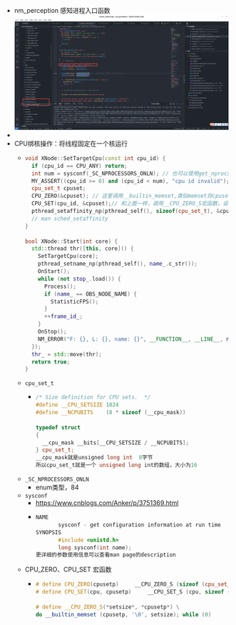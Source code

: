 - nm_perception 感知进程入口函数 ![image.png](../assets/image_1731986378612_0.png)
-
- CPU绑核操作：将线程固定在一个核运行
	- ```cpp
	  void XNode::SetTargetCpu(const int cpu_id) {
	    if (cpu_id == CPU_ANY) return;
	    int num = sysconf(_SC_NPROCESSORS_ONLN); // 也可以使用get_nprocs()
	    MY_ASSERT((cpu_id >= 0) and (cpu_id < num), "cpu id invalid");
	    cpu_set_t cpuset;
	    CPU_ZERO(&cpuset); // 这里调用__builtin_memset,类似memset将cpuset的内存区域设为'\0'
	    CPU_SET(cpu_id, &cpuset);// 和上面一样，调用__CPU_ZERO_S宏函数，设置cpuset的值
	    pthread_setaffinity_np(pthread_self(), sizeof(cpu_set_t), &cpuset);
	    // man sched_setaffinity
	  }
	  
	  bool XNode::Start(int core) {
	    std::thread thr([this, core]() {
	      SetTargetCpu(core);
	      pthread_setname_np(pthread_self(), name_.c_str());
	      OnStart();
	      while (not stop_.load()) {
	        Process();
	        if (name_ == OBS_NODE_NAME) {
	          StatisticFPS();
	        }
	        ++frame_id_;
	      }
	      OnStop();
	      NM_ERROR("F: {}, L: {}, name: {}", __FUNCTION__, __LINE__, name_);
	    });
	    thr_ = std::move(thr);
	    return true;
	  }
	  ```
	- `cpu_set_t`
		- ```cpp
		  /* Size definition for CPU sets.  */
		  #define __CPU_SETSIZE	1024
		  #define __NCPUBITS	(8 * sizeof (__cpu_mask))
		  
		  typedef struct
		  {
		    __cpu_mask __bits[__CPU_SETSIZE / __NCPUBITS];
		  } cpu_set_t;
		  __cpu_mask就是unsigned long int  8字节
		  所以cpu_set_t就是一个 unsigned long int的数组，大小为16
		  ```
	- `_SC_NPROCESSORS_ONLN`
		- enum类型，84
	- `sysconf`
		- https://www.cnblogs.com/Anker/p/3751369.html
		- ```cpp
		  NAME
		         sysconf - get configuration information at run time
		  SYNOPSIS
		         #include <unistd.h>
		         long sysconf(int name);
		  更详细的参数使用信息可以查看man page的description
		  ```
	- CPU_ZERO、CPU_SET 宏函数
		- ```cpp
		  # define CPU_ZERO(cpusetp)	 __CPU_ZERO_S (sizeof (cpu_set_t), cpusetp)
		  # define CPU_SET(cpu, cpusetp)	 __CPU_SET_S (cpu, sizeof (cpu_set_t), cpusetp)
		  
		  # define __CPU_ZERO_S(*setsize*, *cpusetp*) \
		  do __builtin_memset (cpusetp, '\0', setsize); while (0)
		  ```